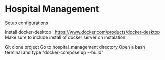 # Hospital Management

Setup configurations 

Install docker-desktop : https://www.docker.com/products/docker-desktop
Make sure to include install of docker server on instalation. 

Git clone project 
Go to hospital_management directory 
Open a bash terminal and type "docker-compose up --build"